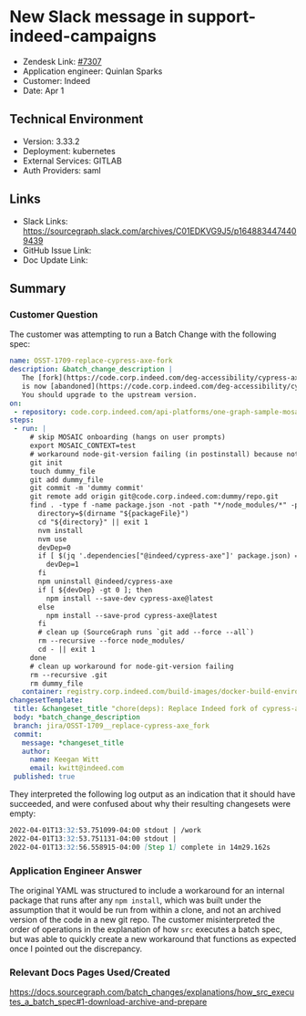 
# New Slack message in support-indeed-campaigns <!-- Ticket Title  Hint: include keywords to make it searchable -->

- Zendesk Link: [#7307](https://sourcegraph.zendesk.com/agent/tickets/7307)
- Application engineer: Quinlan Sparks
- Customer: Indeed <!-- Redact if this contains personally identifying information -->
- Date: Apr 1

<!-- Data populated from integration, speak to Ben Gordon or Michael Bali if not working -->
<!-- During Internal team trial, fill missing data manually (we are waiting for all data to sync) -->

## Technical Environment
- Version: 3.33.2​
- Deployment: kubernetes
- External Services: GITLAB
- Auth Providers: saml


## Links
<!-- Data for application engineer manual entry -->
- Slack Links: https://sourcegraph.slack.com/archives/C01EDKVG9J5/p1648834474409439
- GitHub Issue Link:
- Doc Update Link:

## Summary
### Customer Question
The customer was attempting to run a Batch Change with the following spec:
```yaml
name: OSST-1709-replace-cypress-axe-fork
description: &batch_change_description |
   The [fork](https://code.corp.indeed.com/deg-accessibility/cypress-axe) of [cypress-axe](https://github.com/component-driven/cypress-axe)
   is now [abandoned](https://code.corp.indeed.com/deg-accessibility/cypress-axe/-/commit/87dc3a5309d55b65f119cc674cf59dd22bbc6b6e).
   You should upgrade to the upstream version.
on:
 - repository: code.corp.indeed.com/api-platforms/one-graph-sample-mosaic-nodejs-client
steps:
 - run: |
     # skip MOSAIC onboarding (hangs on user prompts)
     export MOSAIC_CONTEXT=test
     # workaround node-git-version failing (in postinstall) because not using a clone
     git init
     touch dummy_file
     git add dummy_file
     git commit -m 'dummy commit'
     git remote add origin git@code.corp.indeed.com:dummy/repo.git
     find . -type f -name package.json -not -path "*/node_modules/*" -print0 | while read -r -d $'\0' packageFile; do
       directory=$(dirname "${packageFile}")
       cd "${directory}" || exit 1
       nvm install
       nvm use
       devDep=0
       if [ $(jq '.dependencies["@indeed/cypress-axe"]' package.json) = 'null' ]; then
         devDep=1
       fi
       npm uninstall @indeed/cypress-axe
       if [ ${devDep} -gt 0 ]; then
         npm install --save-dev cypress-axe@latest
       else
         npm install --save-prod cypress-axe@latest
       fi
       # clean up (SourceGraph runs `git add --force --all`)
       rm --recursive --force node_modules/
       cd - || exit 1
     done
     # clean up workaround for node-git-version failing
     rm --recursive .git
     rm dummy_file
   container: registry.corp.indeed.com/build-images/docker-build-environment-base/docker-build-environment-base-centos7:latest-stable
changesetTemplate:
 title: &changeset_title "chore(deps): Replace Indeed fork of cypress-axe with upstream"
 body: *batch_change_description
 branch: jira/OSST-1709__replace-cypress-axe_fork
 commit:
   message: *changeset_title
   author:
     name: Keegan Witt
     email: kwitt@indeed.com
 published: true
```

They interpreted the following log output as an indication that it should have succeeded, and were confused about why their resulting changesets were empty:
```md
2022-04-01T13:32:53.751099-04:00 stdout | /work
2022-04-01T13:32:53.751131-04:00 stdout |
2022-04-01T13:32:56.558915-04:00 [Step 1] complete in 14m29.162s
```

### Application Engineer Answer
The original YAML was structured to include a workaround for an internal package that runs after any `npm install`, which was built under the assumption that it would be run from within a clone, and not an archived version of the code in a new git repo. The customer misinterpreted the order of operations in the explanation of how `src` executes a batch spec, but was able to quickly create a new workaround that functions as expected once I pointed out the discrepancy.

### Relevant Docs Pages Used/Created
https://docs.sourcegraph.com/batch_changes/explanations/how_src_executes_a_batch_spec#1-download-archive-and-prepare

<!-- Once complete, upload a copy to https://github.com/sourcegraph/support-tools-internal/tree/main/resolved-tickets as a .md file -->
<!-- Name the file 7307.md -->
